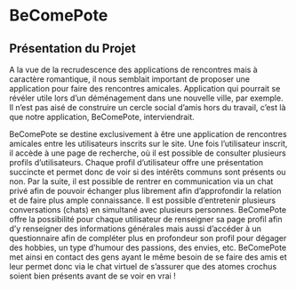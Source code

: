 # BeComePote

## Présentation du Projet

A la vue de la recrudescence des applications de rencontres mais à caractère romantique, il nous semblait important de proposer une application pour faire des rencontres amicales. Application qui pourrait se révéler utile lors d’un déménagement dans une nouvelle ville, par exemple. Il n’est pas aisé de construire un cercle social d’amis hors du travail, c’est là que notre application, BeComePote, interviendrait.

BeComePote se destine exclusivement à être une application de rencontres amicales entre les utilisateurs inscrits sur le site. Une fois l’utilisateur inscrit, il accède à une page de recherche, où il est possible de consulter plusieurs profils d’utilisateurs. Chaque profil d’utilisateur offre une présentation succincte et permet donc de voir si des intérêts communs sont présents ou non.
Par la suite, il est possible de rentrer en communication via un chat privé afin de pouvoir échanger plus librement afin d’approfondir la relation et de faire plus ample connaissance. Il est possible d’entretenir plusieurs conversations (chats) en simultané avec plusieurs personnes.
BeComePote offre la possibilité pour chaque utilisateur de renseigner sa page profil afin d’y renseigner des informations générales mais aussi d’accéder à un questionnaire afin de compléter plus en profondeur son profil pour dégager des hobbies, un type d’humour des passions, des envies, etc.
BeComePote met ainsi en contact des gens ayant le même besoin de se faire des amis et leur permet donc via le chat virtuel de s’assurer que des atomes crochus soient bien présents avant de se voir en vrai !
